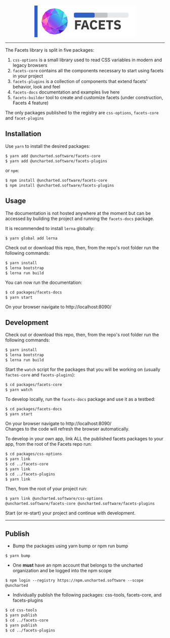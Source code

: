 <div align="center">

![Uncharted Facets](assets/logo_320.png)

</div>

---  
The Facets library is split in five packages:
1. `css-options` is a small library used to read CSS variables in modern and legacy browsers
2. `facets-core` contains all the components necessary to start using facets in your project
3. `facets-plugins` is a collection of components that extend facets' behavior, look and feel
4. `facets-docs` documentation and examples live here
5. `facets-builder` tool to create and customize facets (under construction, Facets 4 feature)

The only packages published to the registry are `css-options`, `facets-core` and `facet-plugins` 


## Installation

Use `yarn` to install the desired packages:
```shell script
$ yarn add @uncharted.software/facets-core
$ yarn add @uncharted.software/facets-plugins
```
or `npm`:
```shell script
$ npm install @uncharted.software/facets-core
$ npm install @uncharted.software/facets-plugins
```


## Usage

The documentation is not hosted anywhere at the moment but can be accessed by building the project and running the
`facets-docs` package.

It is recommended to install `lerna` globally:
```shell script
$ yarn global add lerna
```

Check out or download this repo, then, from the repo's root folder run the following commands:
```shell script
$ yarn install
$ lerna bootstrap
$ lerna run build
```

You can now run the documentation:
```shell script
$ cd packages/facets-docs
$ yarn start
```

On your browser navigate to http://localhost:8090/


## Development

Check out or download this repo, then, from the repo's root folder run the following commands:
```shell script
$ yarn install
$ lerna bootstrap
$ lerna run build
```

Start the `watch` script for the packages that you will be working on (usually `factes-core` and `facets-plugins`):
```shell script
$ cd packages/facets-core
$ yarn watch
```

To develop locally, run the `facets-docs` package and use it as a testbed:
```shell script
$ cd packages/facets-docs
$ yarn start
```
On your browser navigate to http://localhost:8090/  
Changes to the code will refresh the browser automatically.
  
To develop in your own app, link ALL the published facets packages to your app, from the root of the Facets repo run: 
```shell script
$ cd packages/css-options
$ yarn link
$ cd ../facets-core
$ yarn link
$ cd ../facets-plugins
$ yarn link
```

Then, from the root of your project run:
```shell script
$ yarn link @uncharted.software/css-options @uncharted.software/facets-core @uncharted.software/facets-plugins
```

Start (or re-start) your project and continue with development.


---

## Publish
- Bump the packages using yarn bump or npm run bump
```shell script
$ yarn bump
```
- One <strong>must</strong> have an npm account that belongs to the uncharted organization and be logged into the npm scope
```shell script
$ npm login --registry https://npm.uncharted.software --scope @uncharted
```
- Individually publish the following packages: css-tools, facets-core, and facets-plugins
 ```shell script
$ cd css-tools
$ yarn publish
$ cd ../facets-core
$ yarn publish
$ cd ../facets-plugins
```
